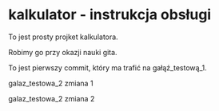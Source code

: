 # kalkulator - instrukcja obsługi
To jest prosty projket kalkulatora.

Robimy go przy okazji nauki gita. 

To jest pierwszy commit, który ma trafić na gałąź_testową_1.

galaz_testowa_2 zmiana 1

galaz_testowa_2 zmiana 2 